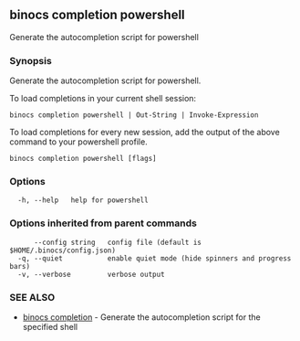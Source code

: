 ## binocs completion powershell

Generate the autocompletion script for powershell

### Synopsis

Generate the autocompletion script for powershell.

To load completions in your current shell session:

	binocs completion powershell | Out-String | Invoke-Expression

To load completions for every new session, add the output of the above command
to your powershell profile.


```
binocs completion powershell [flags]
```

### Options

```
  -h, --help   help for powershell
```

### Options inherited from parent commands

```
      --config string   config file (default is $HOME/.binocs/config.json)
  -q, --quiet           enable quiet mode (hide spinners and progress bars)
  -v, --verbose         verbose output
```

### SEE ALSO

* [binocs completion](binocs_completion.md)	 - Generate the autocompletion script for the specified shell

